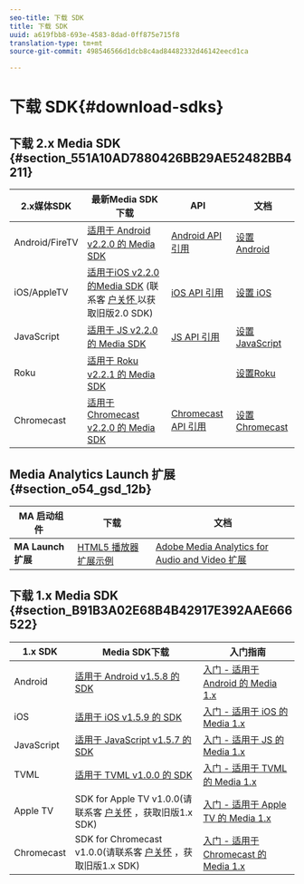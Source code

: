 ```yaml
---
seo-title: 下载 SDK
title: 下载 SDK
uuid: a619fbb8-693e-4583-8dad-0ff875e715f8
translation-type: tm+mt
source-git-commit: 498546566d1dcb8c4ad84482332d46142eecd1ca

---
```



# 下载 SDK{#download-sdks}

## 下载 2.x Media SDK {#section_551A10AD7880426BB29AE52482BB4211}

| 2.x媒体SDK | 最新Media SDK下载 |  API   |  文档  |
| --- | --- | --- | --- |
| Android/FireTV | [适用于 Android v2.2.0 的 Media SDK](https://github.com/Adobe-Marketing-Cloud/media-sdks/releases/tag/android-v2.2.0) | [Android API 引用](https://adobe-marketing-cloud.github.io/media-sdks/reference/android/) | [设置 Android](/help/sdk-implement/setup/set-up-android.md) |
| iOS/AppleTV | [适用于iOS v2.2.0的Media SDK](https://github.com/Adobe-Marketing-Cloud/media-sdks/releases/tag/ios-v2.2.0) (联系客 [户关怀 ](https://helpx.adobe.com/marketing-cloud/contact-support.html) 以获取旧版2.0 SDK) | [iOS API 引用](https://adobe-marketing-cloud.github.io/media-sdks/reference/ios/) | [设置 iOS](/help/sdk-implement/setup/set-up-ios.md) |
| JavaScript | [适用于 JS v2.2.0 的 Media SDK](https://github.com/Adobe-Marketing-Cloud/media-sdks/releases/tag/js-v2.2.0) | [JS API 引用](https://adobe-marketing-cloud.github.io/media-sdks/reference/javascript/) | [设置 JavaScript](/help/sdk-implement/setup/set-up-js.md) |
| Roku | [适用于 Roku v2.2.1 的 Media SDK](https://github.com/Adobe-Marketing-Cloud/media-sdks/releases/tag/roku-v2.2.1) |  | [设置Roku](/help/sdk-implement/setup/set-up-roku.md) |
| Chromecast | [适用于 Chromecast v2.2.0 的 Media SDK](https://github.com/Adobe-Marketing-Cloud/media-sdks/releases/tag/chromecast-v2.2.0) | [Chromecast API 引用](https://adobe-marketing-cloud.github.io/media-sdks/reference/chromecast/) | [设置 Chromecast](/help/sdk-implement/setup/set-up-chromecast.md) |

## Media Analytics Launch 扩展 {#section_o54_gsd_12b}

| MA 启动组件   | 下载 | 文档 |
|---|---|---|
| **MA Launch 扩展** | [HTML5 播放器扩展示例](https://github.com/adobe/reactor-adobe-va-sample-player) | [Adobe Media Analytics for Audio and Video 扩展](https://docs.adobelaunch.com/extension-reference/web/adobe-media-analytics-for-audio-and-video-extension) |

## 下载 1.x Media SDK {#section_B91B3A02E68B4B42917E392AAE666522}

| 1.x SDK |  Media SDK下载 |  入门指南 |
| --- | --- | --- |
| Android | [适用于 Android v1.5.8 的 SDK](https://github.com/Adobe-Marketing-Cloud/video-heartbeat/releases/tag/android-v1.5.8) | [入门 - 适用于 Android 的 Media 1.x](setup/vhl-dev-guide-v15_android.pdf) |
| iOS | [适用于 iOS v1.5.9 的 SDK](https://github.com/Adobe-Marketing-Cloud/video-heartbeat/releases/tag/ios-v1.5.9) | [入门 - 适用于 iOS 的 Media 1.x](setup/vhl-dev-guide-v15_ios.pdf) |
| JavaScript | [适用于 JavaScript v1.5.7 的 SDK](https://github.com/Adobe-Marketing-Cloud/video-heartbeat/releases/tag/js-v1.5.7) | [入门 - 适用于 JS 的 Media 1.x](setup/vhl-dev-guide-v15_js.pdf) |
| TVML | [适用于 TVML v1.0.0 的 SDK](https://github.com/Adobe-Marketing-Cloud/video-heartbeat/releases/tag/tvml-v1.0.0) | [入门 - 适用于 TVML 的 Media 1.x](setup/vhl_tvml.pdf) |
| Apple TV | SDK for Apple TV v1.0.0(请联系客 [户关怀](https://helpx.adobe.com/marketing-cloud/contact-support.html) ，获取旧版1.x SDK) | [入门 - 适用于 Apple TV 的 Media 1.x](setup/vhl-dev-guide-v1x_appletv.pdf) |
| Chromecast | SDK for Chromecast v1.0.0(请联系客 [户关怀](https://helpx.adobe.com/marketing-cloud/contact-support.html) ，获取旧版1.x SDK) | [入门 - 适用于 Chromecast 的 Media 1.x](setup/chromecast_1.x_sdk.pdf) |

